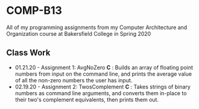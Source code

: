 # COMP-B13
All of my programming assignments from my Computer Architecture and Organization course at Bakersfield College in Spring 2020

Class Work
----------
  - 01.21.20  - Assignment 1: AvgNoZero **C** : Builds an array of floating point numbers from input on the command line, and prints the average value of all the non-zero numbers the user has input.
  - 02.19.20  - Assignment 2: TwosComplement **C** : Takes strings of binary numbers as command line arguments, and converts them in-place to their two's complement equivalents, then prints them out.
